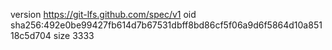 version https://git-lfs.github.com/spec/v1
oid sha256:492e0be99427fb614d7b67531dbff8bd86cf5f06a9d6f5864d10a85118c5d704
size 3333
